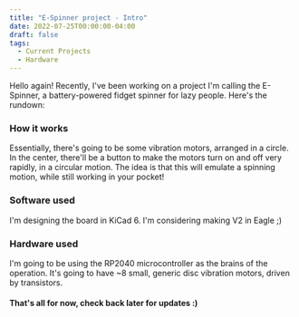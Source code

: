 ```yaml
---
title: "E-Spinner project - Intro"
date: 2022-07-25T00:00:00-04:00
draft: false
tags:
  - Current Projects
  - Hardware
---
```


Hello again! Recently, I've been working on a project I'm calling the E-Spinner, a battery-powered fidget spinner for lazy people. Here's the rundown:

### How it works

Essentially, there's going to be some vibration motors, arranged in a circle. In the center,
there'll be a button to make the motors turn on and off very rapidly, in a circular motion.
The idea is that this will emulate a spinning motion, while still working in your pocket!

### Software used

I'm designing the board in KiCad 6. I'm considering making V2 in Eagle ;)

### Hardware used

I'm going to be using the RP2040 microcontroller as the brains of the operation. It's going to have ~8 small, generic disc
vibration motors, driven by transistors.

#### That's all for now, check back later for updates :)

